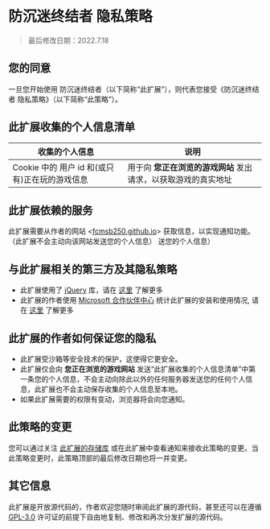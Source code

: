 <!-- 备忘: popup.js 有一行要改 -->

# 防沉迷终结者 隐私策略

> 最后修改日期：2022.7.18

## 您的同意

一旦您开始使用 防沉迷终结者（以下简称“此扩展”），则代表您接受《防沉迷终结者 隐私策略》（以下简称“此策略”）。

## 此扩展收集的个人信息清单

| 收集的个人信息                                 | 说明                                                           |
| ---------------------------------------------- | -------------------------------------------------------------- |
| Cookie 中的 用户 id 和(或只有)正在玩的游戏信息 | 用于向 **您正在浏览的游戏网站** 发出请求，以获取游戏的真实地址 |

## 此扩展依赖的服务

此扩展需要从作者的网站 \<[fcmsb250.github.io](https://fcmsb250.github.io)\> 获取信息，以实现通知功能。（此扩展不会主动向该网站发送您的个人信息）
送您的个人信息）

## 与此扩展相关的第三方及其隐私策略

-   此扩展使用了 [jQuery](https://jquery.com) 库，请在 [这里](https://privacy-policy.openjsf.org/) 了解更多
-   此扩展的作者使用 [Microsoft 合作伙伴中心](https://partner.microsoft.com/) 统计此扩展的安装和使用情况, 请在 [这里](https://privacy.microsoft.com/zh-cn/privacystatement) 了解更多

## 此扩展的作者如何保证您的隐私

-   此扩展受沙箱等安全技术的保护，这使得它更安全。
-   此扩展仅会向 **您正在浏览的游戏网站** 发送“此扩展收集的个人信息清单”中第一条您的个人信息，不会主动向除此以外的任何服务器发送您的任何个人信息，此扩展也不会主动保存收集的个人信息至本地。
-   如果此扩展需要的权限有变动，浏览器将会向您通知。

## 此策略的变更

您可以通过关注 [此扩展的存储库](https://github.com/dsy4567/Anti-addiction-terminator) 或在此扩展中查看通知来接收此策略的变更。当此策略变更时，此策略顶部的最后修改日期也将一并变更。

## 其它信息

此扩展是开放源代码的，作者欢迎您随时审阅此扩展的源代码，甚至还可以在遵循 [GPL-3.0](https://www.gnu.org/licenses/gpl-3.0.html) 许可证的前提下自由地复制、修改和再次分发扩展的源代码。
